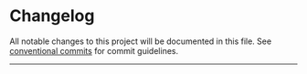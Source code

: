 # Changelog
All notable changes to this project will be documented in this file. See [conventional commits](https://www.conventionalcommits.org/) for commit guidelines.

- - -
